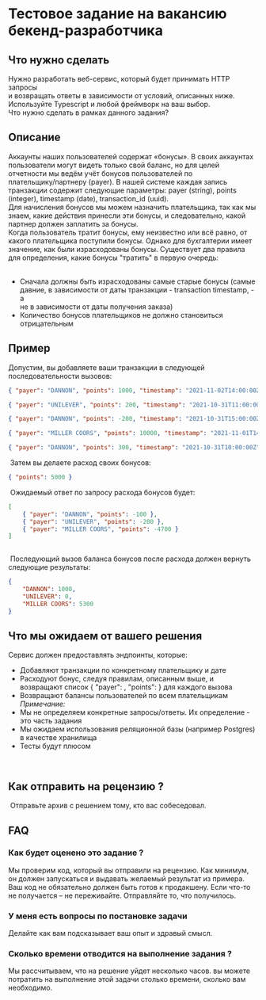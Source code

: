 # Тестовое задание на вакансию бекенд-разработчика

## Что нужно сделать
Нужно разработать веб-сервис, который будет принимать HTTP запросы  
и возвращать ответы в зависимости от условий, описанных ниже.  
Используйте Typescript и любой фреймворк на ваш выбор.  
​
Что нужно сделать в рамках данного задания?
​
## Описание
Аккаунты наших пользователей содержат «бонусы». В своих аккаунтах  
пользователи могут видеть только свой баланс, но для целей  
отчетности мы ведём учёт бонусов пользователей по  
плательщику/партнеру (payer). В нашей системе каждая запись  
транзакции содержит следующие параметры: payer (string), points  
(integer), timestamp (date), transaction_id (uuid).  
​
Для начисления бонусов мы можем назначить плательщика, так как мы  
знаем, какие действия принесли эти бонусы, и следовательно, какой  
партнер должен заплатить за бонусы.  
​
Когда пользователь тратит бонусы, ему неизвестно или всё равно, от  
какого плательщика поступили бонусы. Однако для бухгалтерии имеет  
значение, как были израсходованы бонусы. Существует два правила  
для определения, какие бонусы "тратить" в первую очередь:  
​
- Cначала должны быть израсходованы самые старые бонусы (самые  
давние, в зависимости от даты транзакции - transaction timestamp, - а  
не в зависимости от даты получения заказа)  
- Количество бонусов плательщиков не должно становиться  
отрицательным
​
## Пример
Допустим, вы добавляете ваши транзакции в следующей последовательности вызовов:
``` json
{ "payer": "DANNON", "points": 1000, "timestamp": "2021-11-02T14:00:00Z", "transaction_id": "1b69658b-beba-4dcb-acb3-b007b52c303d"}

{ "payer": "UNILEVER", "points": 200, "timestamp": "2021-10-31T11:00:00Z", "transaction_id": "ef57e101-a177-4c02-898e-86fcc888380f" }

{ "payer": "DANNON", "points": -200, "timestamp": "2021-10-31T15:00:00Z", "transaction_id": "fcfedc80-c6e7-4a87-a725-9ffb778ed748" }

{ "payer": "MILLER COORS", "points": 10000, "timestamp": "2021-11-01T14:00:00Z", "transaction_id": "b5560931-6036-47f4-b460-f688cfebe6ce" }

{ "payer": "DANNON", "points": 300, "timestamp": "2021-10-31T10:00:00Z", "transaction_id": "9293462a-957c-4dcb-b1e0-18299575288e" }
```
​
Затем вы делаете расход своих бонусов:
```json
{ "points": 5000 }
```
​
Ожидаемый ответ по запросу расхода бонусов будет:
​
```json
[
	{ "payer": "DANNON", "points": -100 },
	{ "payer": "UNILEVER", "points": -200 },
	{ "payer": "MILLER COORS", "points": -4700 }
]
​
```
​
Последующий вызов баланса бонусов после расхода должен вернуть следующие результаты:
​
```json
{
	"DANNON": 1000,
	"UNILEVER": 0,
	"MILLER COORS": 5300
}
```

## Что мы ожидаем от вашего решения
Сервис должен предоставлять эндпоинты, которые:
- Добавляют транзакции по конкретному плательщику и дате
- Расходуют бонус, следуя правилам, описанным выше, и возвращают список 
 { "payer": <string>, "points": <integer>} для каждого вызова
- Возвращают балансы пользователей по всем плательщикам
​
*Примечание:*
- Мы не определяем конкретные запросы/ответы. Их определение - это часть задания
- Мы ожидаем использования реляционной базы (например Postgres) в качестве хранилища
- Тесты будут плюсом	
	
​
## Как отправить на рецензию ?
​
Отправьте архив с решением тому, кто вас собеседовал.
​
## FAQ
### Как будет оценено это задание ?
Мы проверим код, который вы отправили на рецензию. Как минимум, он должен запускаться и выдавать желаемый результат из примера. Ваш код не обязательно должен быть готов к продакшену. Если что-то не получается – не переживайте. Отправляйте то, что получилось.
​
### У меня есть вопросы по постановке задачи
Делайте как вам подсказывает ваш опыт и здравый смысл.
​
### Сколько времени отводится на выполнение задания ?
Мы рассчитываем, что на решение уйдет несколько часов. вы можете потратить на выполнение этой задачи столько времени, сколько вам необходимо.
